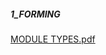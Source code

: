 ##### 1_FORMING

[MODULE TYPES.pdf](https://github.com/erengozdeanil/Earthy_4.2_ConnAction/files/7462816/MODULE.TYPES.pdf)
